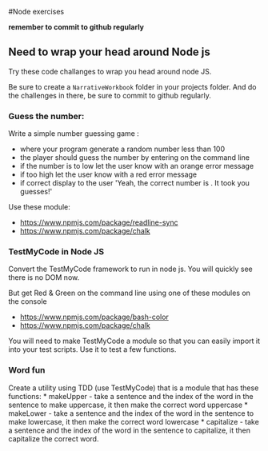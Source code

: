 #Node exercises

**remember to commit to github regularly**

## Need to wrap your head around Node js

Try these code challanges to wrap you head around node JS.

Be sure to create a ```NarrativeWorkbook``` folder in your projects folder. And do the challenges in there, be sure to commit to github regularly.

### Guess the number:

Write a simple number guessing game :
* where your program generate a random number less than 100 
* the player should guess the number by entering on the command line
* if the number is to low let the user know with an orange error message
* if too high let the user know with a red error message
* if correct display to the user 'Yeah, the correct number is <the number they guessed>. It took you <number of guesses> guesses!'

Use these module:
 
 * https://www.npmjs.com/package/readline-sync
 * https://www.npmjs.com/package/chalk

### TestMyCode in Node JS

Convert the TestMyCode framework to run in node js. You will quickly see there is no DOM now.

But get Red & Green on the command line using one of these modules on the console

* https://www.npmjs.com/package/bash-color
* https://www.npmjs.com/package/chalk

You will need to make TestMyCode a module so that you can easily import it into your test scripts.
Use it to test a few functions.

### Word fun

Create a utility using TDD (use TestMyCode) that is a module that has these functions:
	* makeUpper - take a sentence and the index of the word in the sentence to make uppercase, it then make the correct word uppercase
	* makeLower - take a sentence and the index of the word in the sentence to make lowercase, it then make the correct word lowercase
  	* capitalize - take a sentence and the index of the word in the sentence to capitalize, it then capitalize the correct word.
